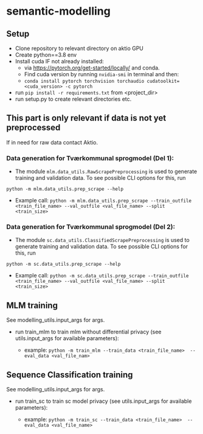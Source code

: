 # semantic-modelling
## Setup
- Clone repository to relevant directory on aktio GPU
- Create python==3.8 env
- Install cuda IF not already installed: 
  - via https://pytorch.org/get-started/locally/ and conda.
  - Find cuda version by running  `nvidia-smi` in terminal and then:
  - `conda install pytorch torchvision torchaudio cudatoolkit=<cuda_version> -c pytorch`
- run `pip install -r requirements.txt` from <project_dir>
- run setup.py to create relevant directories etc.
## This part is only relevant if data is not yet preprocessed
If in need for raw data contact Aktio. 
### Data generation for Tværkommunal sprogmodel (Del 1):
  - The module `mlm.data_utils.RawScrapePreprocessing` is used to generate training and validation data. 
  To see possible CLI options for this, run
  
  `python -m mlm.data_utils.prep_scrape --help`

  - Example call: `python -m mlm.data_utils.prep_scrape
  --train_outfile <train_file_name> --val_outfile <val_file_name> --split <train_size>`
### Data generation for Tværkommunal sprogmodel (Del 2):
  - The module `sc.data_utils.ClassifiedScrapePreprocessing` is used to generate training and validation data. 
  To see possible CLI options for this, run
  
  `python -m sc.data_utils.prep_scrape --help`

  - Example call: `python -m sc.data_utils.prep_scrape
  --train_outfile <train_file_name> --val_outfile <val_file_name> --split <train_size>`


## MLM training
See modelling_utils.input_args for args.
- run train_mlm <args> to train mlm without differential 
privacy (see utils.input_args for available parameters): 
  - example: `python -m train_mlm --train_data <train_file_name> 
--eval_data <val_file_nam>`
## Sequence Classification training
See modelling_utils.input_args for args.
- run train_sc <args> to train sc model 
privacy (see utils.input_args for available parameters): 
  - example: `python -m train_sc --train_data <train_file_name> 
--eval_data <val_file_name>`
